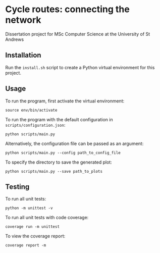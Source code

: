 # Cycle routes: connecting the network
Dissertation project for MSc Computer Science at the University of St Andrews

## Installation
Run the `install.sh` script to create a Python virtual environment for this project.

## Usage
To run the program, first activate the virtual environment:
```commandline
source env/bin/activate
```

To run the program with the default configuration in `scripts/configuration.json`:
```commandline
python scripts/main.py
```

Alternatively, the configuration file can be passed as an argument:
```commandline
python scripts/main.py --config path_to_config_file
```

To specify the directory to save the generated plot:
```commandline
python scripts/main.py --save path_to_plots
```

## Testing
To run all unit tests:
```commandline
python -m unittest -v
```

To run all unit tests with code coverage:
```commandline
coverage run -m unittest
```

To view the coverage report:
```commandline
coverage report -m
```